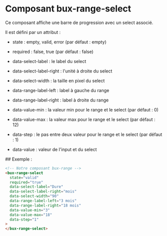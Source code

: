 # Composant bux-range-select

Ce composant affiche une barre de progression avec un select associé.

Il est défini par un attribut :

- state : empty, valid, error (par défaut : empty)
- required : false, true (par défaut : false)
- data-select-label : le label du select
- data-select-label-right : l'unité à droite du select
- data-select-width : la taille en pixel du select

- data-range-label-left : label à gauche du range
- data-range-label-right : label à droite du range
- data-value-min : la valeur min pour le range et le select (par défaut : 0)
- data-value-max : la valeur max pour le range et le select (par défaut : 12)
- data-step : le pas entre deux valeur pour le range et le select (par défaut : 1)
- data-value : valeur de l'input et du select

## Exemple :

```html
<!-- Notre composant bux-range -->
<bux-range-select
  state="valid"
  required="true"
  data-select-label="Dure"
  data-select-label-right="mois"
  data-select-width="90"
  data-range-label-left="3 mois"
  data-range-label-right="18 mois"
  data-value-min="3"
  data-value-max="18"
  data-step="1"
>
</bux-range-select>
```
